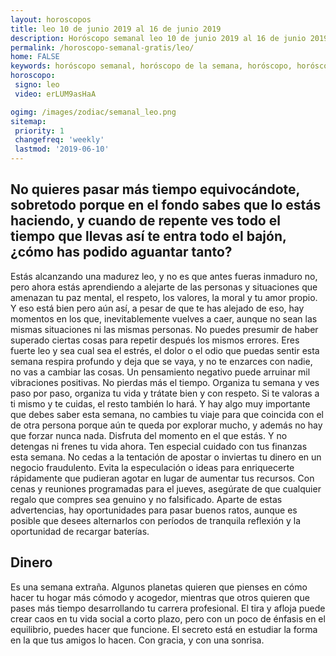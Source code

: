 ```yaml
---
layout: horoscopos
title: leo 10 de junio 2019 al 16 de junio 2019 
description: Horóscopo semanal leo 10 de junio 2019 al 16 de junio 2019. No quieres pasar más tiempo equivocándote, sobretodo porque en el fondo sabes que lo estás haciendo, y cuando de repente ves todo el tiempo que llevas así te entra todo el bajón, ¿cómo has podido aguantar tanto?
permalink: /horoscopo-semanal-gratis/leo/
home: FALSE
keywords: horóscopo semanal, horóscopo de la semana, horóscopo, horóscopo gratis,horóscopos, horóscopo esperanza gracia, horoscopos leo la semana, horóscopos gratis, Tarot, Astrologia, Zodíaco, leo, horoscopo gratis, semanal
horoscopo:
 signo: leo
 video: erLUM9asHaA

ogimg: /images/zodiac/semanal_leo.png
sitemap:
 priority: 1
 changefreq: 'weekly'
 lastmod: '2019-06-10'
---
```




## No quieres pasar más tiempo equivocándote, sobretodo porque en el fondo sabes que lo estás haciendo, y cuando de repente ves todo el tiempo que llevas así te entra todo el bajón, ¿cómo has podido aguantar tanto?

Estás alcanzando una madurez leo, y no es que antes fueras inmaduro no, pero ahora estás aprendiendo a alejarte de las personas y situaciones que amenazan tu paz mental, el respeto, los valores, la moral y tu amor propio. Y eso está bien pero aún así, a pesar de que te has alejado de eso, hay momentos en los que, inevitablemente vuelves a caer, aunque no sean las mismas situaciones ni las mismas personas. No puedes presumir de haber superado ciertas cosas para repetir después los mismos errores. Eres fuerte leo y sea cual sea el estrés, el dolor o el odio que puedas sentir esta semana respira profundo y deja que se vaya, y no te enzarces con nadie, no vas a cambiar las cosas. Un pensamiento negativo puede arruinar mil vibraciones positivas. No pierdas más el tiempo. Organiza tu semana y ves paso por paso, organiza tu vida y trátate bien y con respeto. Si te valoras a ti mismo y te cuidas, el resto también lo hará. Y hay algo muy importante que debes saber esta semana, no cambies tu viaje para que coincida con el de otra persona porque aún te queda por explorar mucho, y además no hay que forzar nunca nada. Disfruta del momento en el que estás. Y no detengas ni frenes tu vida ahora.
Ten especial cuidado con tus finanzas esta semana. No cedas a la tentación de apostar o inviertas tu dinero en un negocio fraudulento. Evita la especulación o ideas para enriquecerte rápidamente que pudieran agotar en lugar de aumentar tus recursos. Con cenas y reuniones programadas para el jueves, asegúrate de que cualquier regalo que compres sea genuino y no falsificado. Aparte de estas advertencias, hay oportunidades para pasar buenos ratos, aunque es posible que desees alternarlos con períodos de tranquila reflexión y la oportunidad de recargar baterías.

## Dinero

Es una semana extraña. Algunos planetas quieren que pienses en cómo hacer tu hogar más cómodo y acogedor, mientras que otros quieren que pases más tiempo desarrollando tu carrera profesional. El tira y afloja puede crear caos en tu vida social a corto plazo, pero con un poco de énfasis en el equilibrio, puedes hacer que funcione. El secreto está en estudiar la forma en la que tus amigos lo hacen. Con gracia, y con una sonrisa.